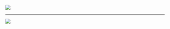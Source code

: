 

![](https://github-readme-streak-stats.herokuapp.com/?user=OzanYaprak&theme=vision-friendly-dark&hide_border=true)<br/>


---
[![](https://visitcount.itsvg.in/api?id=OzanYaprak&icon=3&color=12)](https://visitcount.itsvg.in)

<!-- Proudly created with GPRM ( https://gprm.itsvg.in ) -->

